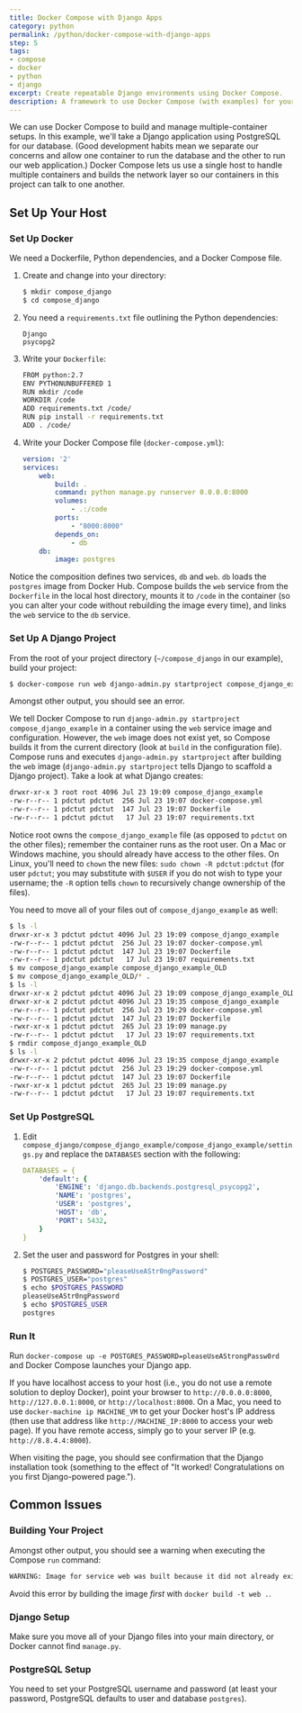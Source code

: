 ```yaml
---
title: Docker Compose with Django Apps
category: python
permalink: /python/docker-compose-with-django-apps
step: 5
tags:
- compose
- docker
- python
- django
excerpt: Create repeatable Django environments using Docker Compose.
description: A framework to use Docker Compose (with examples) for your Django application.
---
```


We can use Docker Compose to build and manage multiple-container setups. In this example, we'll take a Django application using PostgreSQL for our database. (Good development habits mean we separate our concerns and allow one container to run the database and the other to run our web application.) Docker Compose lets us use a single host to handle multiple containers and builds the network layer so our containers in this project can talk to one another.

## Set Up Your Host

### Set Up Docker 
We need a Dockerfile, Python dependencies, and a Docker Compose file.
 
 1. Create and change into your directory:

    ```bash 
    $ mkdir compose_django
    $ cd compose_django
    ```

 2. You need a `requirements.txt` file outlining the Python dependencies:

    ```
    Django
    psycopg2
    ```

 3. Write your `Dockerfile`:
    
    ```bash
    FROM python:2.7
    ENV PYTHONUNBUFFERED 1
    RUN mkdir /code
    WORKDIR /code
    ADD requirements.txt /code/
    RUN pip install -r requirements.txt
    ADD . /code/
    ```

 4. Write your Docker Compose file (`docker-compose.yml`):

    ```yaml
    version: '2'
    services:
        web:
            build: .
            command: python manage.py runserver 0.0.0.0:8000
            volumes:
                - .:/code
            ports:
                - "8000:8000"
            depends_on:
                - db
        db:
            image: postgres
    ```

Notice the composition defines two services, `db` and `web`. `db` loads the `postgres` image from Docker Hub. Compose builds the `web` service from the `Dockerfile` in the local host directory, mounts it to `/code` in the container (so you can alter your code without rebuilding the image every time), and links the `web` service to the `db` service.

### Set Up A Django Project
From the root of your project directory (`~/compose_django` in our example), build your project:

```bash
$ docker-compose run web django-admin.py startproject compose_django_example
```

Amongst other output, you should see an error.

We tell Docker Compose to run `django-admin.py startproject compose_django_example` in a container using the `web` service image and configuration. However, the `web` image does not exist yet, so Compose builds it from the current directory (look at `build` in the configuration file). Compose runs and executes `django-admin.py startproject` after building the `web` image (`django-admin.py startproject` tells Django to scaffold a Django project). Take a look at what Django creates:

```bash
drwxr-xr-x 3 root root 4096 Jul 23 19:09 compose_django_example
-rw-r--r-- 1 pdctut pdctut  256 Jul 23 19:07 docker-compose.yml
-rw-r--r-- 1 pdctut pdctut  147 Jul 23 19:07 Dockerfile
-rw-r--r-- 1 pdctut pdctut   17 Jul 23 19:07 requirements.txt
```

Notice root owns the `compose_django_example` file (as opposed to `pdctut` on the other files); remember the container runs as the root user. On a Mac or Windows machine, you should already have access to the other files. On Linux, you'll need to `chown` the new files: `sudo chown -R pdctut:pdctut` (for user `pdctut`; you may substitute with `$USER` if you do not wish to type your username; the `-R` option tells `chown` to recursively change ownership of the files).
 
You need to move all of your files out of `compose_django_example` as well:

```bash
$ ls -l
drwxr-xr-x 3 pdctut pdctut 4096 Jul 23 19:09 compose_django_example
-rw-r--r-- 1 pdctut pdctut  256 Jul 23 19:07 docker-compose.yml
-rw-r--r-- 1 pdctut pdctut  147 Jul 23 19:07 Dockerfile
-rw-r--r-- 1 pdctut pdctut   17 Jul 23 19:07 requirements.txt
$ mv compose_django_example compose_django_example_OLD
$ mv compose_django_example_OLD/* . 
$ ls -l
drwxr-xr-x 2 pdctut pdctut 4096 Jul 23 19:09 compose_django_example_OLD
drwxr-xr-x 2 pdctut pdctut 4096 Jul 23 19:35 compose_django_example
-rw-r--r-- 1 pdctut pdctut  256 Jul 23 19:29 docker-compose.yml
-rw-r--r-- 1 pdctut pdctut  147 Jul 23 19:07 Dockerfile
-rwxr-xr-x 1 pdctut pdctut  265 Jul 23 19:09 manage.py
-rw-r--r-- 1 pdctut pdctut   17 Jul 23 19:07 requirements.txt
$ rmdir compose_django_example_OLD
$ ls -l
drwxr-xr-x 2 pdctut pdctut 4096 Jul 23 19:35 compose_django_example
-rw-r--r-- 1 pdctut pdctut  256 Jul 23 19:29 docker-compose.yml
-rw-r--r-- 1 pdctut pdctut  147 Jul 23 19:07 Dockerfile
-rwxr-xr-x 1 pdctut pdctut  265 Jul 23 19:09 manage.py
-rw-r--r-- 1 pdctut pdctut   17 Jul 23 19:07 requirements.txt
```

### Set Up PostgreSQL

1. Edit `compose_django/compose_django_example/compose_django_example/settings.py` and replace the `DATABASES` section with the following:

    ```yaml
    DATABASES = {
        'default': {
            'ENGINE': 'django.db.backends.postgresql_psycopg2',
            'NAME': 'postgres',
            'USER': 'postgres',
            'HOST': 'db',
            'PORT': 5432,
        }
    }
    ```

 2. Set the user and password for Postgres in your shell:

    ```bash
    $ POSTGRES_PASSWORD="pleaseUseAStr0ngPassword"
    $ POSTGRES_USER="postgres"
    $ echo $POSTGRES_PASSWORD
    pleaseUseAStr0ngPassword
    $ echo $POSTGRES_USER
    postgres
    ```

### Run It
Run `docker-compose up -e POSTGRES_PASSWORD=pleaseUseAStrongPassw0rd` and Docker Compose launches your Django app.

If you have localhost access to your host (i.e., you do not use a remote solution to deploy Docker), point your browser to `http://0.0.0.0:8000`, `http://127.0.0.1:8000`, or `http://localhost:8000`. On a Mac, you need to use `docker-machine ip MACHINE_VM` to get your Docker host's IP address (then use that address like `http://MACHINE_IP:8000` to access your web page). If you have remote access, simply go to your server IP (e.g. `http://8.8.4.4:8000`).
 
When visiting the page, you should see confirmation that the Django installation took (something to the effect of "It worked! Congratulations on you first Django-powered page."). 

## Common Issues
### Building Your Project
Amongst other output, you should see a warning when executing the Compose `run` command:

```bash
WARNING: Image for service web was built because it did not already exist. To rebuild this image you must use `docker-compose build` or `docker-compose up --build`.
```

Avoid this error by building the image *first* with `docker build -t web .`.  

### Django Setup
Make sure you move all of your Django files into your main directory, or Docker cannot find `manage.py`. 

### PostgreSQL Setup
You need to set your PostgreSQL username and password (at least your password, PostgreSQL defaults to user and database `postgres`). 